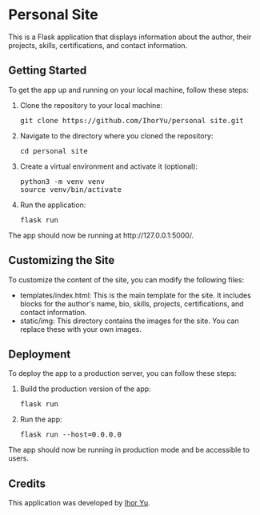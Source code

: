 <h1>Personal Site</h1>
<p>This is a Flask application that displays information about the author, their projects, skills, certifications, and contact information.</p>

<h2>Getting Started</h2>
<p>To get the app up and running on your local machine, follow these steps:</p>
<ol>
  <li>Clone the repository to your local machine:
  <pre>
git clone https://github.com/IhorYu/personal_site.git
</pre></li>
  <li>Navigate to the directory where you cloned the repository:
  <pre>
cd personal_site
</pre></li>
  <li>Create a virtual environment and activate it (optional):
  <pre>
python3 -m venv venv
source venv/bin/activate
</pre></li>
  <li>Run the application:
  <pre>
flask run
</pre></li>
</ol>
<p>The app should now be running at http://127.0.0.1:5000/.</p>

<h2>Customizing the Site</h2>
<p>To customize the content of the site, you can modify the following files:</p>
<ul>
  <li>templates/index.html: This is the main template for the site. It includes blocks for the author's name, bio, skills, projects, certifications, and contact information.</li>
  <li>static/img: This directory contains the images for the site. You can replace these with your own images.</li>
</ul>

<h2>Deployment</h2>
<p>To deploy the app to a production server, you can follow these steps:</p>
<ol>
  <li>Build the production version of the app:
  <pre>
flask run
</pre></li>
  <li>Run the app:
  <pre>
flask run --host=0.0.0.0
</pre></li>
</ol>
<p>The app should now be running in production mode and be accessible to users.</p>

<h2>Credits</h2>
<p>This application was developed by <a href="https://github.com/IhorYu">Ihor Yu</a>.</p>
